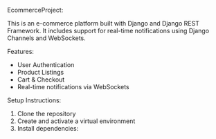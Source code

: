 EcommerceProject:

This is an e-commerce platform built with Django and Django REST Framework. It includes support for real-time notifications using Django Channels and WebSockets.

Features:
- User Authentication
- Product Listings
- Cart & Checkout
- Real-time notifications via WebSockets

Setup Instructions:
1. Clone the repository
2. Create and activate a virtual environment
3. Install dependencies:
